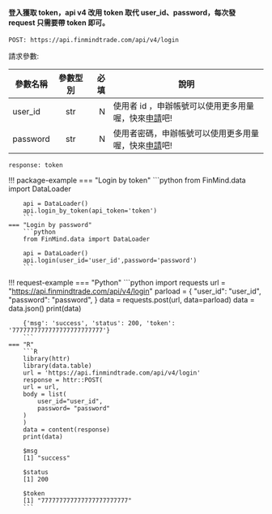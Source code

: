 #### 登入獲取 token，api v4 改用 token 取代 user_id、password，每次發 request 只需要帶 token 即可。

```
POST: https://api.finmindtrade.com/api/v4/login

```

請求參數:

參數名稱       | 參數型別  | 必填	| 說明
--------------|:-----:|-----:|------------------------
user_id       | str |  N | 使用者 id ，申辦帳號可以使用更多用量喔，快來[申請](https://finmindtrade.com/analysis/#/account/register)吧!
password      | str |  N | 使用者密碼，申辦帳號可以使用更多用量喔，快來[申請](https://finmindtrade.com/analysis/#/account/register)吧!

```
response: token
```

!!! package-example
    === "Login by token"
        ```python
        from FinMind.data import DataLoader

        api = DataLoader()
        api.login_by_token(api_token='token')
        ```
    === "Login by password"
        ```python
        from FinMind.data import DataLoader

        api = DataLoader()
        api.login(user_id='user_id',password='password')
        ```

!!! request-example
    === "Python"
        ```python
        import requests
        url = "https://api.finmindtrade.com/api/v4/login"
        parload = {
            "user_id": "user_id",
            "password": "password",
        }
        data = requests.post(url, data=parload)
        data = data.json()
        print(data)

        {'msg': 'success', 'status': 200, 'token': '7777777777777777777777777'}
        ```
    === "R"
        ```R
        library(httr)
        library(data.table)
        url = 'https://api.finmindtrade.com/api/v4/login'
        response = httr::POST(
        url = url,
        body = list(
            user_id="user_id",
            password= "password"
        )
        )
        data = content(response)
        print(data)

        $msg
        [1] "success"

        $status
        [1] 200

        $token
        [1] "777777777777777777777777"
        ```
